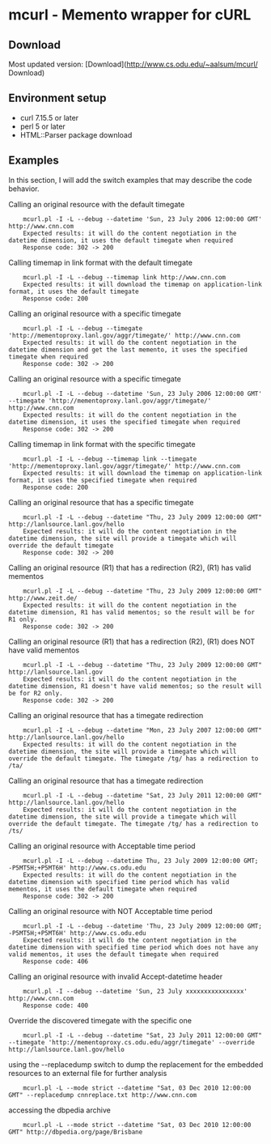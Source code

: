 mcurl - Memento wrapper for cURL
================================

Download
-------------------------

Most updated version: [Download](http://www.cs.odu.edu/~aalsum/mcurl/ Download)

Environment setup
-------------------------

* curl 7.15.5 or later
* perl 5 or later
* HTML::Parser package download

Examples
-------------------------

In this section, I will add the switch examples that may describe the code behavior.

Calling an original resource with the default timegate

        mcurl.pl -I -L --debug --datetime 'Sun, 23 July 2006 12:00:00 GMT' http://www.cnn.com 
        Expected results: it will do the content negotiation in the datetime dimension, it uses the default timegate when required 
        Response code: 302 -> 200 


Calling timemap in link format with the default timegate

        mcurl.pl -I -L --debug --timemap link http://www.cnn.com 
        Expected results: it will download the timemap on application-link format, it uses the default timegate 
        Response code: 200 

Calling an original resource with a specific timegate

        mcurl.pl -I -L --debug --timegate 'http://mementoproxy.lanl.gov/aggr/timegate/' http://www.cnn.com 
        Expected results: it will do the content negotiation in the datetime dimension and get the last memento, it uses the specified timegate when required 
        Response code: 302 -> 200 

Calling an original resource with a specific timegate

        mcurl.pl -I -L --debug --datetime 'Sun, 23 July 2006 12:00:00 GMT' --timegate 'http://mementoproxy.lanl.gov/aggr/timegate/' http://www.cnn.com 
        Expected results: it will do the content negotiation in the datetime dimension, it uses the specified timegate when required 
        Response code: 302 -> 200 
        
Calling timemap in link format with the specific timegate

        mcurl.pl -I -L --debug --timemap link --timegate 'http://mementoproxy.lanl.gov/aggr/timegate/' http://www.cnn.com 
        Expected results: it will download the timemap on application-link format, it uses the specified timegate when required 
        Response code: 200 

Calling an original resource that has a specific timegate

        mcurl.pl -I -L --debug --datetime "Thu, 23 July 2009 12:00:00 GMT" http://lanlsource.lanl.gov/hello 
        Expected results: it will do the content negotiation in the datetime dimension, the site will provide a timegate which will override the default timegate 
        Response code: 302 -> 200 

Calling an original resource (R1) that has a redirection (R2), (R1) has valid mementos

        mcurl.pl -I -L --debug --datetime "Thu, 23 July 2009 12:00:00 GMT" http://www.zeit.de/ 
        Expected results: it will do the content negotiation in the datetime dimension, R1 has valid mementos; so the result will be for R1 only. 
        Response code: 302 -> 200 

Calling an original resource (R1) that has a redirection (R2), (R1) does NOT have valid mementos

        mcurl.pl -I -L --debug --datetime "Thu, 23 July 2009 12:00:00 GMT" http://lanlsource.lanl.gov 
        Expected results: it will do the content negotiation in the datetime dimension, R1 doesn't have valid mementos; so the result will be for R2 only. 
        Response code: 302 -> 200 

Calling an original resource that has a timegate redirection

        mcurl.pl -I -L --debug --datetime "Mon, 23 July 2007 12:00:00 GMT" http://lanlsource.lanl.gov/hello 
        Expected results: it will do the content negotiation in the datetime dimension, the site will provide a timegate which will override the default timegate. The timegate /tg/ has a redirection to /ta/ 

Calling an original resource that has a timegate redirection

        mcurl.pl -I -L --debug --datetime "Sat, 23 July 2011 12:00:00 GMT" http://lanlsource.lanl.gov/hello 
        Expected results: it will do the content negotiation in the datetime dimension, the site will provide a timegate which will override the default timegate. The timegate /tg/ has a redirection to /ts/ 

Calling an original resource with Acceptable time period

        mcurl.pl -I -L --debug --datetime Thu, 23 July 2009 12:00:00 GMT; -P5MT5H;+P5MT6H' http://www.cs.odu.edu 
        Expected results: it will do the content negotiation in the datetime dimension with specified time period which has valid mementos, it uses the default timegate when required 
        Response code: 302 -> 200 

Calling an original resource with NOT Acceptable time period

        mcurl.pl -I -L --debug --datetime 'Thu, 23 July 2009 12:00:00 GMT; -P5MT5H;+P5MT6H' http://www.cs.odu.edu 
        Expected results: it will do the content negotiation in the datetime dimension with specified time period which does not have any valid mementos, it uses the default timegate when required 
        Response code: 406 

Calling an original resource with invalid Accept-datetime header

        mcurl.pl -I --debug --datetime 'Sun, 23 July xxxxxxxxxxxxxxxx' http://www.cnn.com 
        Response code: 400 

Override the discovered timegate with the specific one

        mcurl.pl -I -L --debug --datetime "Sat, 23 July 2011 12:00:00 GMT" --timegate 'http://mementoproxy.cs.odu.edu/aggr/timegate' --override http://lanlsource.lanl.gov/hello 

using the --replacedump switch to dump the replacement for the embedded resources to an external file for further analysis

        mcurl.pl -L --mode strict --datetime "Sat, 03 Dec 2010 12:00:00 GMT" --replacedump cnnreplace.txt http://www.cnn.com 

accessing the dbpedia archive

        mcurl.pl -L --mode strict --datetime "Sat, 03 Dec 2010 12:00:00 GMT" http://dbpedia.org/page/Brisbane
